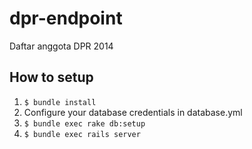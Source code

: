 # dpr-endpoint

Daftar anggota DPR 2014

## How to setup

1. `$ bundle install`
2. Configure your database credentials in database.yml
2. `$ bundle exec rake db:setup`
3. `$ bundle exec rails server`